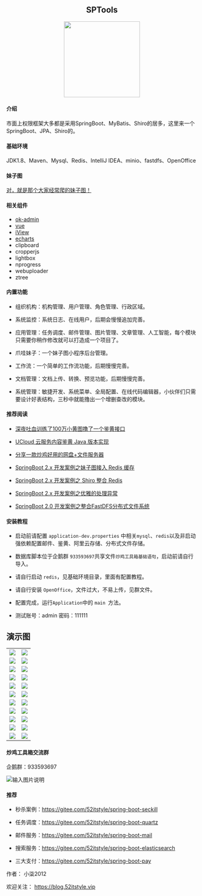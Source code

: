 <div align="center">
  <h2>SPTools</h2>
  <a href="#" target="_blank">
      <img src="https://images.gitee.com/uploads/images/2020/0910/194420_e03f0116_87650.png" width="200">
  </a>
</div>

#### 介绍

市面上权限框架大多都是采用SpringBoot、MyBatis、Shiro的居多，这里来一个SpringBoot、JPA、Shiro的。

#### 基础环境

JDK1.8、Maven、Mysql、Redis、IntelliJ IDEA、minio、fastdfs、OpenOffice

#### 妹子图

[对，就是那个大家经常爬的妹子图！](https://gitee.com/52itstyle/mzitu)


#### 相关组件

- [ok-admin](https://gitee.com/bobi1234/ok-admin)
- [vue](https://cn.vuejs.org/)
- [iView](http://v1.iviewui.com/)
- [echarts](https://echarts.apache.org/zh/index.html)
- clipboard
- cropperjs
- lightbox
- nprogress
- webuploader
- ztree

#### 内置功能

- 组织机构：机构管理、用户管理、角色管理、行政区域。

- 系统监控：系统日志、在线用户，后期会慢慢追加完善。

- 应用管理：任务调度、邮件管理、图片管理、文章管理、人工智能，每个模块只需要你稍作修改就可以打造成一个项目了。

- 爪哇妹子：一个妹子图小程序后台管理。

- 工作流：一个简单的工作流功能，后期慢慢完善。

- 文档管理：文档上传、转换、预览功能，后期慢慢完善。

- 系统管理：敏捷开发、系统菜单、全局配置、在线代码编辑器，小伙伴们只需要设计好表结构，三秒中就能撸出一个增删查改的模块。


#### 推荐阅读


- [深夜吐血训练了100万小黄图撸了一个鉴黄接口](https://blog.52itstyle.vip/archives/4863/)

- [UCloud 云服务内容鉴黄 Java 版本实现](https://blog.52itstyle.vip/archives/4935/)

- [分享一款炒鸡好用的网盘+文件服务器](https://blog.52itstyle.vip/archives/5275/)

- [SpringBoot 2.x 开发案例之妹子图接入 Redis 缓存](https://blog.52itstyle.vip/archives/5177/)

- [SpringBoot 2.x 开发案例之 Shiro 整合 Redis](https://blog.52itstyle.vip/archives/5092/)

- [SpringBoot 2.x 开发案例之优雅的处理异常](https://blog.52itstyle.vip/archives/5069/)

- [SpringBoot 2.0 开发案例之整合FastDFS分布式文件系统](https://blog.52itstyle.vip/archives/4837/)



#### 安装教程

- 启动前请配置 `application-dev.properties` 中相关`mysql`、`redis`以及非启动强依赖配置邮件、鉴黄、阿里云存储、分布式文件存储。

- 数据库脚本位于企鹅群 `933593697`共享文件`炒鸡工具箱基础语句`，启动前请自行导入。

- 请自行启动 `redis`，见基础环境目录，里面有配置教程。

- 请自行安装 `OpenOffice`，文件过大，不易上传，见群文件。

- 配置完成，运行`Application`中的 `main `方法。

- 测试账号：admin 密码：111111

## 演示图


<table>
    <tr>
        <td><img src="https://images.gitee.com/uploads/images/2020/0512/191648_a6db8c4c_87650.png"/></td>
        <td><img src="https://images.gitee.com/uploads/images/2020/0512/191848_edcafb7e_87650.png"/></td>
    </tr>
    <tr>
        <td><img src="https://images.gitee.com/uploads/images/2020/0512/192547_af73469b_87650.png"/></td>
        <td><img src="https://images.gitee.com/uploads/images/2020/0512/192604_82b4bed9_87650.png"/></td>
    </tr>
    <tr>
        <td><img src="https://images.gitee.com/uploads/images/2020/0512/192620_83bf77d3_87650.png"/></td>
        <td><img src="https://images.gitee.com/uploads/images/2020/0512/192631_b52f7018_87650.png"/></td>
    </tr>
	<tr>
        <td><img src="https://images.gitee.com/uploads/images/2020/0512/192646_28fc8ad8_87650.png"/></td>
        <td><img src="https://images.gitee.com/uploads/images/2020/0512/192659_f344d433_87650.png"/></td>
    </tr>	 
    <tr>
        <td><img src="https://images.gitee.com/uploads/images/2020/0512/192712_f1276903_87650.png"/></td>
        <td><img src="https://images.gitee.com/uploads/images/2020/0512/192732_ae0d76b2_87650.png"/></td>
    </tr>
	<tr>
        <td><img src="https://images.gitee.com/uploads/images/2020/0512/192745_4e6354f7_87650.png"/></td>
        <td><img src="https://images.gitee.com/uploads/images/2020/0512/192800_eefa1344_87650.png"/></td>
    </tr>
	<tr>
        <td><img src="https://images.gitee.com/uploads/images/2020/0512/192813_f7600d93_87650.png"/></td>
        <td><img src="https://images.gitee.com/uploads/images/2020/0512/192824_75b4bb38_87650.png"/></td>
    </tr>
	<tr>
        <td><img src="https://images.gitee.com/uploads/images/2020/0512/192839_205e772d_87650.png"/></td>
        <td><img src="https://images.gitee.com/uploads/images/2020/0512/192851_30924c45_87650.png"/></td>
    </tr>
    </tr>
	<tr>
        <td><img src="https://images.gitee.com/uploads/images/2020/0910/193231_210d63de_87650.png"/></td>
        <td><img src="https://images.gitee.com/uploads/images/2020/0910/193248_be9fb3fd_87650.png"/></td>
    </tr>
    </tr>
	<tr>
        <td><img src="https://images.gitee.com/uploads/images/2020/0914/222751_dc20ba1c_87650.png"/></td>
        <td><img src="https://images.gitee.com/uploads/images/2020/0914/222815_39a0ef87_87650.png"/></td>
    </tr>
    </tr>
	<tr>
        <td><img src="https://images.gitee.com/uploads/images/2020/0914/222841_9625378a_87650.png"/></td>
        <td><img src="https://images.gitee.com/uploads/images/2020/0914/222857_1c129d6e_87650.png"/></td>
    </tr>
</table>


#### 炒鸡工具箱交流群

企鹅群：933593697

![输入图片说明](https://images.gitee.com/uploads/images/2020/0521/174508_3fc74b80_87650.png "超级工具箱群二维码.png")

#### 推荐


- 秒杀案例：https://gitee.com/52itstyle/spring-boot-seckill

- 任务调度：https://gitee.com/52itstyle/spring-boot-quartz

- 邮件服务：https://gitee.com/52itstyle/spring-boot-mail

- 搜索服务：https://gitee.com/52itstyle/spring-boot-elasticsearch

- 三大支付：https://gitee.com/52itstyle/spring-boot-pay


作者： 小柒2012

欢迎关注： https://blog.52itstyle.vip

